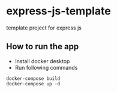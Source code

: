 # express-js-template
template project for express js


## How to run the app
- Install docker desktop
- Run following commands
```
docker-compose build
docker-compose up -d
```

